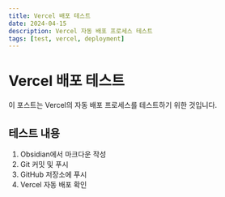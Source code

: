 ```yaml
---
title: Vercel 배포 테스트
date: 2024-04-15
description: Vercel 자동 배포 프로세스 테스트
tags: [test, vercel, deployment]
---
```


# Vercel 배포 테스트

이 포스트는 Vercel의 자동 배포 프로세스를 테스트하기 위한 것입니다.

## 테스트 내용

1. Obsidian에서 마크다운 작성
2. Git 커밋 및 푸시
3. GitHub 저장소에 푸시
4. Vercel 자동 배포 확인 